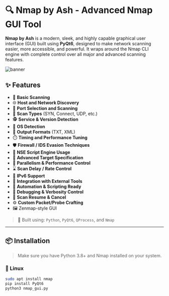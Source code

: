 # 🔍 Nmap by Ash - Advanced Nmap GUI Tool

**Nmap by Ash** is a modern, sleek, and highly capable graphical user interface (GUI) built using **PyQt6**, designed to make network scanning easier, more accessible, and powerful. It wraps around the Nmap CLI engine with complete control over all major and advanced scanning features.

![banner](assets/banner.png) <!-- Replace with your banner path -->

## ✨ Features

- 📡 **Basic Scanning**
- 🌐 **Host and Network Discovery**
- 🔌 **Port Selection and Scanning**
- 🧪 **Scan Types** (SYN, Connect, UDP, etc.)
- 🕵️ **Service & Version Detection**
- 🧠 **OS Detection**
- 📁 **Output Formats** (TXT, XML)
- ⏱️ **Timing and Performance Tuning**
- 🛡️ **Firewall / IDS Evasion Techniques**
- 📜 **NSE Script Engine Usage**
- 🎯 **Advanced Target Specification**
- 🚀 **Parallelism & Performance Control**
- ⌛ **Scan Delay / Rate Control**
- 🔗 **IPv6 Support**
- 🧩 **Integration with External Tools**
- 🤖 **Automation & Scripting Ready**
- 🐞 **Debugging & Verbosity Control**
- 🔄 **Scan Resume & Cancel**
- ⚙️ **Custom Packet/Probe Crafting**
- 🖼️ Zenmap-style GUI

> 🔧 Built using: `Python`, `PyQt6`, `QProcess`, and `Nmap`

---

## 📦 Installation

> Make sure you have Python 3.8+ and Nmap installed on your system.

### 🐧 Linux

```bash
sudo apt install nmap
pip install PyQt6
python3 nmap_gui.py
